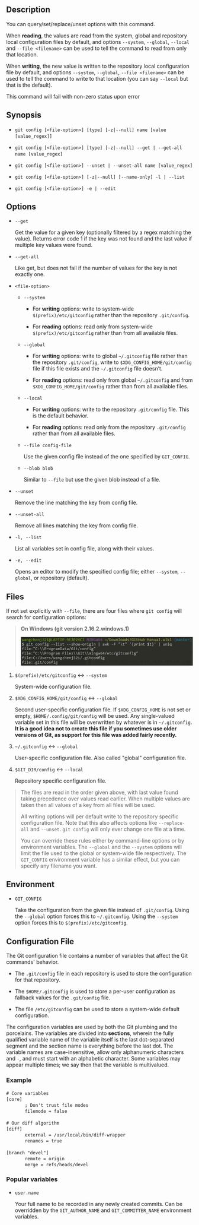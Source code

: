 ## Description

You can query/set/replace/unset options with this command.

When **reading**, the values are read from the system, global and repository local configuration files by default, and options `--system`, `--global`, `--local` and `--file <filename>` can be used to tell the command to read from only that location.

When **writing**, the new value is written to the repository local configuration file by default, and options `--system`, `--global`, `--file <filename>` can be used to tell the command to write to that location (you can say `--local` but that is the default).

This command will fail with non-zero status upon error

## Synopsis

- `git config [<file-option>] [type] [-z|--null] name [value [value_regex]]`

- `git config [<file-option>] [type] [-z|--null] --get | --get-all name [value_regex]`

- `git config [<file-option>] --unset | --unset-all name [value_regex]`

- `git config [<file-option>] [-z|--null] [--name-only] -l | --list`

- `git config [<file-option>] -e | --edit`

## Options

- `--get`

    Get the value for a given key (optionally filtered by a regex matching the value). Returns error code 1 if the key was not found and the last value if multiple key values were found.

- `--get-all`

    Like get, but does not fail if the number of values for the key is not exactly one.

- `<file-option>`

    - `--system`
    
        - For **writing** options: write to system-wide `$(prefix)/etc/gitconfig` rather than the repository `.git/config`.
        
        - For **reading** options: read only from system-wide `$(prefix)/etc/gitconfig` rather than from all available files.
    
    - `--global`
    
        - For **writing** options: write to global `~/.gitconfig` file rather than the repository `.git/config`, write to `$XDG_CONFIG_HOME/git/config` file if this file exists and the `~/.gitconfig` file doesn’t.

        - For **reading** options: read only from global `~/.gitconfig` and from `$XDG_CONFIG_HOME/git/config` rather than from all available files.
    
    - `--local`
    
        - For **writing** options: write to the repository `.git/config` file. This is the default behavior.

        - For **reading** options: read only from the repository `.git/config` rather than from all available files.
    
    - `--file config-file`
    
        Use the given config file instead of the one specified by `GIT_CONFIG`.
    
    - `--blob blob`
    
        Similar to `--file` but use the given blob instead of a file.

- `--unset`

    Remove the line matching the key from config file.

- `--unset-all`

    Remove all lines matching the key from config file.

- `-l, --list`

    List all variables set in config file, along with their values.

- `-e, --edit`

    Opens an editor to modify the specified config file; either `--system`, `--global`, or repository (default).

## Files

If not set explicitly with `--file`, there are four files where `git config` will search for configuration options:

> **On Windows (git version 2.16.2.windows.1)**
> 
> ![](../img/git-config/git_config_list_show_origin.png?raw=true)

1. `$(prefix)/etc/gitconfig` :left_right_arrow: `--system`

    System-wide configuration file.

2. `$XDG_CONFIG_HOME/git/config` :left_right_arrow: `--global`

    Second user-specific configuration file. If `$XDG_CONFIG_HOME` is not set or empty, `$HOME/.config/git/config` will be used. Any single-valued variable set in this file will be overwritten by whatever is in `~/.gitconfig`. **It is a good idea not to create this file if you sometimes use older versions of Git, as support for this file was added fairly recently.**

3. `~/.gitconfig` :left_right_arrow: `--global`

    User-specific configuration file. Also called "global" configuration file.

4. `$GIT_DIR/config` :left_right_arrow: `--local`

    Repository specific configuration file.

> The files are read in the order given above, with last value found taking precedence over values read earlier. When multiple values are taken then all values of a key from all files will be used.
> 
> All writing options will per default write to the repository specific configuration file. Note that this also affects options like `--replace-all` and `--unset`. `git config` will only ever change one file at a time.
> 
> You can override these rules either by command-line options or by environment variables. The `--global` and the `--system` options will limit the file used to the global or system-wide file respectively. The `GIT_CONFIG` environment variable has a similar effect, but you can specify any filename you want.

## Environment

- `GIT_CONFIG`

    Take the configuration from the given file instead of `.git/config`. Using the `--global` option forces this to `~/.gitconfig`. Using the `--system` option forces this to `$(prefix)/etc/gitconfig`.

## Configuration File

The Git configuration file contains a number of variables that affect the Git commands' behavior.

- The `.git/config` file in each repository is used to store the configuration for that repository.

- The `$HOME/.gitconfig` is used to store a per-user configuration as fallback values for the `.git/config` file.

- The file `/etc/gitconfig` can be used to store a system-wide default configuration.

The configuration variables are used by both the Git plumbing and the porcelains. The variables are divided into **sections**, wherein the fully qualified variable name of the variable itself is the last dot-separated segment and the section name is everything before the last dot. The variable names are case-insensitive, allow only alphanumeric characters and `-`, and must start with an alphabetic character. Some variables may appear multiple times; we say then that the variable is multivalued.

### Example

```
# Core variables
[core]
       ; Don't trust file modes
       filemode = false

# Our diff algorithm
[diff]
       external = /usr/local/bin/diff-wrapper
       renames = true

[branch "devel"]
       remote = origin
       merge = refs/heads/devel
```

### Popular variables

- `user.name`

    Your full name to be recorded in any newly created commits. Can be overridden by the `GIT_AUTHOR_NAME` and `GIT_COMMITTER_NAME` environment variables.
